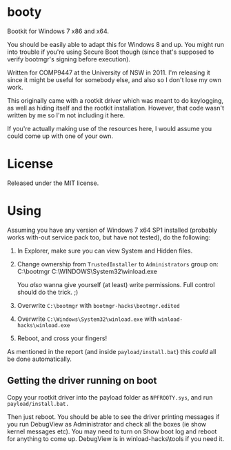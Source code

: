 booty
=====

Bootkit for Windows 7 x86 and x64.

You should be easily able to adapt this for Windows 8 and up. You might run
into trouble if you're using Secure Boot though (since that's supposed to
verify bootmgr's signing before execution).

Written for COMP9447 at the University of NSW in 2011. I'm releasing it
since it might be useful for somebody else, and also so I don't lose my
own work.

This originally came with a rootkit driver which was meant to do keylogging,
as well as hiding itself and the rootkit installation. However, that code
wasn't written by me so I'm not including it here.

If you're actually making use of the resources here, I would assume you
could come up with one of your own.

License
=======

Released under the MIT license.

Using
=====

Assuming you have any version of Windows 7 x64 SP1 installed (probably works
with-out service pack too, but have not tested), do the following:

1. In Explorer, make sure you can view System and Hidden files.
2. Change ownership from `TrustedInstaller` to `Administrators` group on:
       C:\bootmgr
       C:\WINDOWS\System32\winload.exe
   
   You *also* wanna give yourself (at least) write permissions. Full control
   should do the trick. ;)

3. Overwrite `C:\bootmgr` with `bootmgr-hacks\bootmgr.edited`
4. Overwrite `C:\Windows\System32\winload.exe` with `winload-hacks\winload.exe`
5. Reboot, and cross your fingers!

As mentioned in the report (and inside `payload/install.bat`) this _could_ all
be done automatically.

Getting the driver running on boot
----------------------------------

Copy your rootkit driver into the payload folder as `NPFROOTY.sys`, and run
`payload/install.bat.`

Then just reboot. You should be able to see the driver printing messages
if you run DebugView as Administrator and check all the boxes (ie show kernel
messages etc). You may need to turn on Show boot log and reboot for anything
to come up. DebugView is in winload-hacks\tools if you need it.
